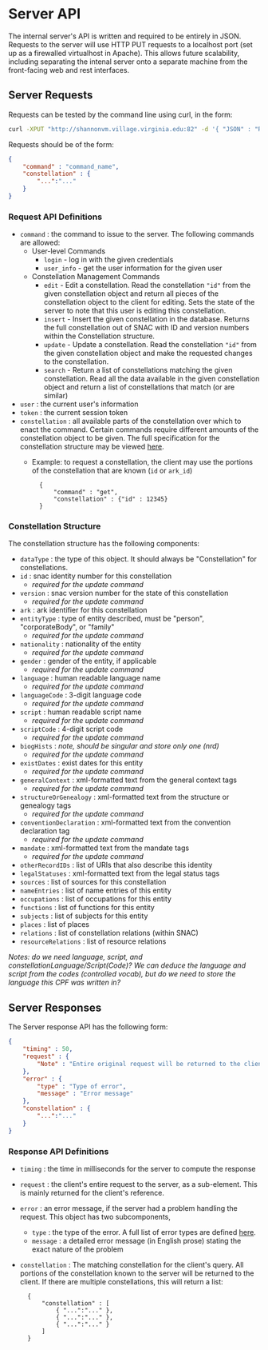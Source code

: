 # Server API

The internal server's API is written and required to be entirely in JSON.  Requests to the server will use HTTP PUT requests to a localhost port (set up as a firewalled virtualhost in Apache).  This allows future scalability, including separating the intenal server onto a separate machine from the front-facing web and rest interfaces.

## Server Requests

Requests can be tested by the command line using curl, in the form:
```bash
curl -XPUT "http://shannonvm.village.virginia.edu:82" -d '{ "JSON" : "Request"}'
```

Requests should be of the form:
```json
{
    "command" : "command_name",
    "constellation" : {
        "...":"..."
    }
}
```

### Request API Definitions

* `command` : the command to issue to the server.  The following commands are allowed:
    * User-level Commands
        * `login` - log in with the given credentials
        * `user_info` - get the user information for the given user
    * Constellation Management Commands
        * `edit` - Edit a constellation.  Read the constellation `"id"` from the given constellation object
        and return all pieces of the constellation object to the client for editing.  Sets the state
        of the server to note that this user is editing this constellation.
        * `insert` - Insert the given constellation in the database.  Returns the full constellation
        out of SNAC with ID and version numbers within the Constellation structure.
        * `update` - Update a constellation.  Read the constellation `"id"` from the given constellation
        object and make the requested changes to the constellation.
        * `search` - Return a list of constellations matching the given constellation.  Read all the data available
        in the given constellation object and return a list of constellations that match (or are similar)
* `user` : the current user's information
* `token` : the current session token
* `constellation` : all available parts of the constellation over which to enact the command.  Certain commands require different amounts of the constellation object to be given.  The full specification for the constellation structure may be viewed [here]().
    * Example: to request a constellation, the client may use the portions of the constellation that are known (`id` or `ark_id`)
            
            {
                "command" : "get",
                "constellation" : {"id" : 12345}
            }
            

### Constellation Structure

The constellation structure has the following components:

* `dataType` : the type of this object.  It should always be "Constellation" for constellations.
* `id` : snac identity number for this constellation
    * *required for the update command*
* `version` : snac version number for the state of this constellation
    * *required for the update command*
* `ark` : ark identifier for this constellation
* `entityType` : type of entity described, must be "person", "corporateBody", or "family"
    * *required for the update command*
* `nationality` : nationality of the entity
    * *required for the update command*
* `gender` : gender of the entity, if applicable
    * *required for the update command*
* `language` : human readable language name
    * *required for the update command*
* `languageCode` : 3-digit language code
    * *required for the update command*
* `script` : human readable script name
    * *required for the update command*
* `scriptCode` : 4-digit script code
    * *required for the update command*
* `biogHists` : *note, should be singular and store only one (nrd)*
    * *required for the update command*
* `existDates` : exist dates for this entity
    * *required for the update command*
* `generalContext` : xml-formatted text from the general context tags
    * *required for the update command*
* `structureOrGenealogy` : xml-formatted text from the structure or genealogy tags
    * *required for the update command*
* `conventionDeclaration` : xml-formatted text from the convention declaration tag
    * *required for the update command*
* `mandate` : xml-formatted text from the mandate tags
    * *required for the update command*
* `otherRecordIDs` : list of URIs that also describe this identity
* `legalStatuses` : xml-formatted text from the legal status tags
* `sources` : list of sources for this constellation
* `nameEntries` : list of name entries of this entity
* `occupations` : list of occupations for this entity
* `functions` : list of functions for this entity
* `subjects` : list of subjects for this entity
* `places` : list of places
* `relations` : list of constellation relations (within SNAC)
* `resourceRelations` : list of resource relations


*Notes: do we need language, script, and constellationLanguage/Script(Code)?  We can deduce the language and script from the codes (controlled vocab), but do we need to store the language this CPF was written in?*


## Server Responses

The Server response API has the following form:
```json
{
    "timing" : 50,
    "request" : {
        "Note" : "Entire original request will be returned to the client."
    },
    "error" : {
        "type" : "Type of error",
        "message" : "Error message"
    },
    "constellation" : {
        "...":"..."
    }
}
```

### Response API Definitions

* `timing` : the time in milliseconds for the server to compute the response
* `request` : the client's entire request to the server, as a sub-element.  This is mainly returned for the client's reference.
* `error` : an error message, if the server had a problem handling the request.  This object has two subcomponents,
    * `type` : the type of the error.  A full list of error types are defined [here](http://shannonvm.village.virginia.edu:83).
    * `message` : a detailed error message (in English prose) stating the exact nature of the problem
* `constellation` : The matching constellation for the client's query.  All portions of the constellation known to the server will be returned to the client.  If there are multiple constellations, this will return a list:
        
        {
            "constellation" : [
                { "...":"..." },
                { "...":"..." },
                { "...":"..." }
            ]
        }